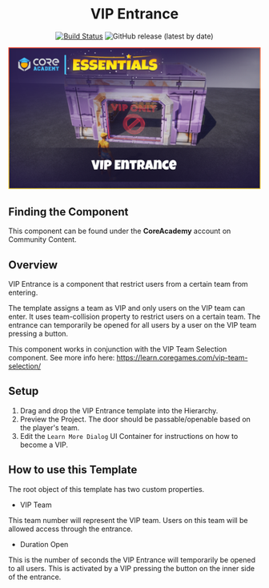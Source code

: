 <div align="center">

# VIP Entrance

[![Build Status](https://github.com/ManticoreGamesInc/CC-VIP-Entrance/workflows/CI/badge.svg)](https://github.com/ManticoreGamesInc/CC-VIP-Entrance/actions/workflows/ci.yml?query=workflow%3ACI%29)
![GitHub release (latest by date)](https://img.shields.io/github/v/release/ManticoreGamesInc/CC-VIP-Entrance?style=plastic)

![TitleCard](/Screenshots/Main.png)

</div>

## Finding the Component

This component can be found under the **CoreAcademy** account on Community Content.

## Overview

VIP Entrance is a component that restrict users from a certain team from entering.

The template assigns a team as VIP and only users on the VIP team can enter.
It uses team-collision property to restrict users on a certain team. The entrance can temporarily be
opened for all users by a user on the VIP team pressing a button.

This component works in conjunction with the VIP Team Selection component.
See more info here: https://learn.coregames.com/vip-team-selection/

## Setup

1. Drag and drop the VIP Entrance template into the Hierarchy.
2. Preview the Project. The door should be passable/openable based on the player's team.
3. Edit the `Learn More Dialog` UI Container for instructions on how to become a VIP.

## How to use this Template

The root object of this template has two custom properties.

- VIP Team

This team number will represent the VIP team. Users on this team will be allowed access through the entrance.

- Duration Open

This is the number of seconds the VIP Entrance will temporarily be opened to all users.
This is activated by a VIP pressing the button on the inner side of the entrance.
